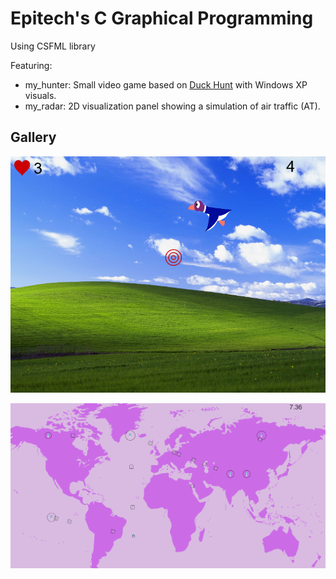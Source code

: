 # Epitech's C Graphical Programming
Using CSFML library

Featuring:
- my_hunter: Small video game based on [Duck Hunt](https://en.wikipedia.org/wiki/Duck_Hunt) with Windows XP visuals.
- my_radar: 2D visualization panel showing a simulation of air traffic (AT).

## Gallery
![my_hunter](my_hunter/game-screenshot.png)

![my_radar](my_radar/demo.png)
